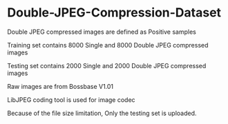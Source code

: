 # Double-JPEG-Compression-Dataset
Double JPEG compressed images are defined as Positive samples

Training set contains 8000 Single and 8000 Double JPEG compressed images

Testing set contains 2000 Single and 2000 Double JPEG compressed images

Raw images are from Bossbase V1.01 

LibJPEG coding tool is used for image codec

Because of the file size limitation, Only the testing set is uploaded.
